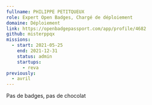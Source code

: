 ```yaml
---
fullname: PHILIPPE PETITQUEUX
role: Expert Open Badges, Chargé de déploiement
domaine: Déploiement
link: https://openbadgepassport.com/app/profile/4682
github: misterppqx
missions:
  - start: 2021-05-25
    end: 2021-12-31
    status: admin
    startups:
      - reva
previously:
  - avril
---
```

Pas de badges, pas de chocolat